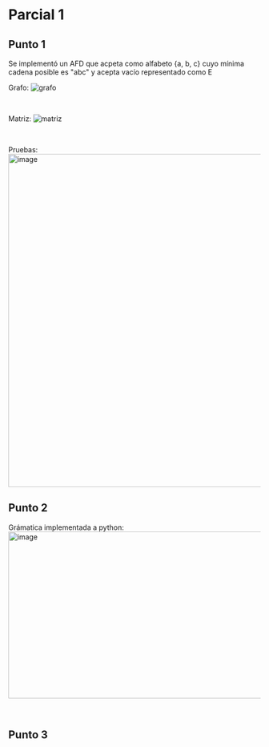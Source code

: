 # Parcial 1

## Punto 1

Se implementó un AFD que acpeta como alfabeto {a, b, c} cuyo mínima cadena posible es "abc" y acepta vacío representado como E

Grafo:
![grafo](https://github.com/user-attachments/assets/1926c346-22a7-4ce6-8e02-f336e678cb6d)

<br>

Matriz:
![matriz](https://github.com/user-attachments/assets/db4764da-4c18-4414-a0ba-bf6a75e78a79)

<br>

Pruebas:
<img width="1696" height="665" alt="image" src="https://github.com/user-attachments/assets/17a99a8d-55bc-49aa-b69a-c49945eb6a92" />


## Punto 2

Grámatica implementada a python:
<img width="1561" height="333" alt="image" src="https://github.com/user-attachments/assets/53add39e-a49f-47bf-abea-9b6caa657a64" />

<br>

## Punto 3


